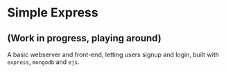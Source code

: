 # Simple Express
## (Work in progress, playing around)

A basic webserver and front-end, letting users signup and login, built with `express`, `mongodb` and `ejs`.

